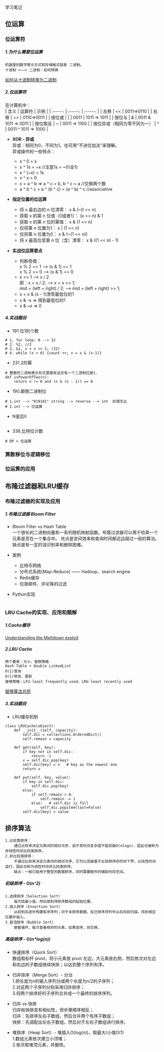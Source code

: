 学习笔记
## 位运算
### 位运算符
##### 1.为什么需要位运算
    机器里的数字表示方式和存储格式就是 二进制。
    十进制 <——> 二进制：如何转换
   [如何从十进制转换为二进制](https://zh.wikihow.com/%E4%BB%8E%E5%8D%81%E8%BF%9B%E5%88%B6%E8%BD%AC%E6%8D%A2%E4%B8%BA%E4%BA%8C%E8%BF%9B%E5%88%B6)

##### 2.位运算符
在计算机中：  
| 含义 | 运算符 | 示例 |
| :-----: | :-----: | :-----: |
| 左移 | << | 0011=>0110 |
| 右移 | >> | 0110=>0011 |
| 按位或 | &#124; | 0011 &#124; 1011 => 1011 |
| 按位与 | & | 0011 & 1011 => 0011 |
| 按位取反 | ~ | 0011 => 1100 |
| 按位异或（相同为零不同为一） | ^ | 0011 ^ 1011 => 1000 |

* __XOR - 异或__  
    异或：相同为0，不同为1。也可用"不进位加法"来理解。  
    异或操作的一些特点：  
    - x ^ 0 = x  
    - x ^ 1s = ~x     //注意1s = ~0(全1)  
    - x ^ (~x) = 1s  
    - x ^ x = 0  
    - c = a ^ b => a ^ c = b, b ^ c = a     //交换两个数  
    - a ^ b ^ c = a ^ (b ^ c) = (a ^ b) ^ c     //associative  

* __指定位置的位运算__  
    - 将 x 最右边的 n 位清零： x & (\~0 << n)  
    - 获取 x 的第 n 位值（0或者1）： (x >> n) & 1  
    - 获取 x 的第 n 位的幂值： x & (1 << n)  
    - 仅将第 n 位置为1： x | (1 << n)  
    - 仅将第 n 位置为0： x & (\~(1 << n))  
    - 将 x 最高位至第 n 位（含）清零： x & ((1 << n) - 1)  

* __实战位运算要点__  
    - 判断奇偶：  
        x % 2 == 1 ——> (x & 1) == 1  
        x % 2 == 0 ——> (x & 1) == 0  
    - x >> 1 ——> x / 2  
      即：x = x / 2; ——> x = x >> 1;  
         mid = (left + right) / 2; ——> mid = (left + right) >> 1;  
    - x = x & (x - 1)清零最低位的1  
    - x & -x => 得到最低位的1  
    - x & ~x => 0  

##### 4.实战题目
* 191.位1的个数
```
# 1. for loop: 0 --> 32
# 2. %2, //2
# 3. &1, x = x >> 1; (32)
# 4. while (x > 0) {count ++; x = x & (x-1)}
```

* 231.2的幂
```
# 整数的二进制表示形式里面有且仅有一个二进制位是1.
def isPowerOfTwo(n):
    return n != 0 and (n & (n - 1)) == 0
```

* 190.颠倒二进制位
```
# 1.int --> "010101" string --> reverse --> int  巨慢无比
# 2.int --> 位运算
```

* N皇后II
```

```

* 338.比特位计数
```
# DP + 位运算
```

### 算数移位与逻辑移位

### 位运算的应用

## 布隆过滤器和LRU缓存
### 布隆过滤器的实现及应用
##### 1.布隆过滤器 Bloom Filter
* Bloom Filter vs Hash Table  
    一个很长的二进制向量和一系列随机映射函数。布隆过滤器可以用于检索一个元素是否在一个集合中。
    优点是空间效率和查询时间都远远超过一般的算法。
    缺点是有一定的误识别率和删除困难。

* 案例  
    - 比特币网络
    - 分布式系统(Map-Reduce) —— Hadoop、search engine
    - Redis缓存
    - 垃圾邮件、评论等的过滤

* Python实现
```

```

### LRU Cache的实现、应用和题解
##### 1.Cache缓存
   [Understanding the Meltdown exploit](https://www.sqlpassion.at/archive/2018/01/06/understanding-the-meltdown-exploit-in-my-own-simple-words/)

##### 2.LRU Cache
    两个要素：大小、替换策略
    Hash Table + Double LinkedList
    O(1)查询
    O(1)修改、更新
    替换策略：LFU-least frequently used、LRU-least recently used
   [替换算法总揽](https://en.wikipedia.org/wiki/Cache_replacement_policies)

##### 3.实战题目
* LRU缓存机制
```
class LRUCache(object): 
    def __init__(self, capacity): 
        self.dic = collections.OrderedDict() 
        self.remain = capacity

    def get(self, key): 
        if key not in self.dic: 
            return -1 
        v = self.dic.pop(key) 
        self.dic[key] = v   # key as the newest one 
        return v 

    def put(self, key, value): 
        if key in self.dic: 
            self.dic.pop(key) 
        else: 
            if self.remain > 0: 
                self.remain -= 1 
            else:   # self.dic is full
                self.dic.popitem(last=False) 
        self.dic[key] = value
```


## 排序算法  
    1.比较类排序：  
        通过比较来决定元素间的相对次序，由于其时间复杂度不能突破O(nlogn)，因此也被称为非线性时间比较类排序。
    2.非比较类排序：  
        不通过比较来决定元素间的相对次序，它可以突破基于比较排序的时间下界，以线性时间运行，因此也称为线性时间非比较类排序。
        缺点：一般只能用于整型的数据排序，同时需要额外的辅助内存空间。

##### 初级排序 - O(n^2)  
    1.选择排序（Selection Sort）  
        每次找最小值，然后放到待排序数组的起始位置。  
    2.插入排序（Insertion Sort）  
        从前到后逐步构建有序序列；对于未排序数据，在已排序序列中从后向前扫描，找到相应位置并插入。  
    3.冒泡排序（Bubble Sort）  
        嵌套循环，每次查看相邻的元素，如果逆序，则交换。  

##### 高级排序 - O(n*log(n))
* 快速排序（Quick Sort）  
    数组取标杆 pivot，将小元素放 pivot 左边，大元素放右侧，然后依次对左边和右边的子数组继续快排；以达到整个序列有序。

* 归并排序（Merge Sort）- 分治  
    1.把长度为n的输入序列分成两个长度为n/2的子序列；  
    2.对这两个子序列分别采用归并排序；  
    3.将两个排序好的子序列合并成一个最终的排序序列。

* 归并 vs 快排  
    归并和快排具有相似性，但步骤顺序相反；  
    归并：先排序左右子数组，然后合并两个有序子数组；  
    快排：先调配出左右子数组，然后对于左右子数组进行排序。

* 堆排序（Heap Sort）- 堆插入O(log(n))，取最大/小值O(1)  
    1.数组元素依次建立小顶堆；  
    2.依次取堆顶元素，并删除。






















